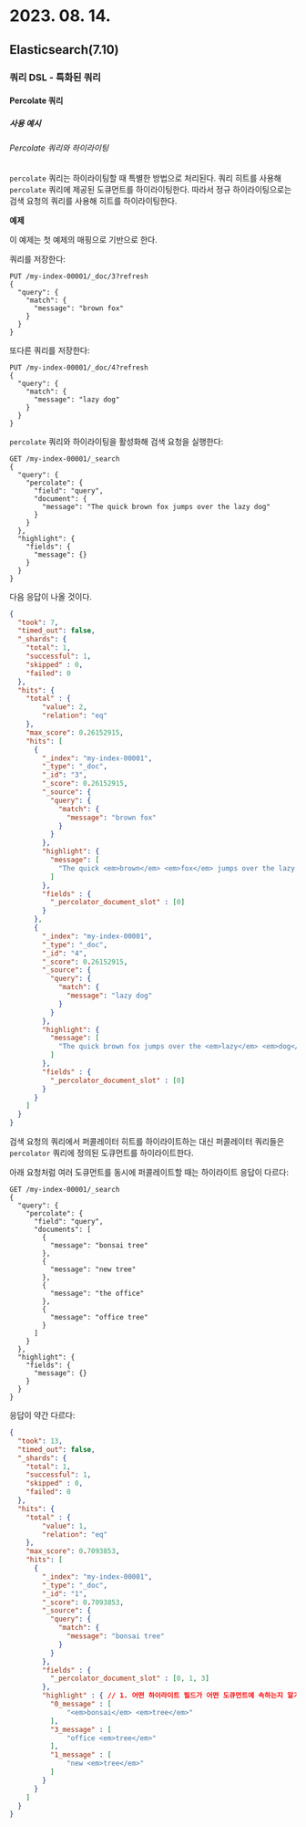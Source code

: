 # 2023. 08. 14.

## Elasticsearch(7.10)

### 쿼리 DSL - 특화된 쿼리

#### Percolate 쿼리

##### 사용 예시

###### Percolate 쿼리와 하이라이팅

`percolate` 쿼리는 하이라이팅할 때 특별한 방법으로 처리된다. 쿼리 히트를 사용해 `percolate` 쿼리에 제공된 도큐먼트를 하이라이팅한다. 따라서 정규 하이라이팅으로는 검색 요청의 쿼리를 사용해 히트를 하이라이팅한다.

**예제**

이 예제는 첫 예제의 매핑으로 기반으로 한다.

쿼리를 저장한다:

```http
PUT /my-index-00001/_doc/3?refresh
{
  "query": {
    "match": {
      "message": "brown fox"
    }
  }
}
```

또다른 쿼리를 저장한다:

```http
PUT /my-index-00001/_doc/4?refresh
{
  "query": {
    "match": {
      "message": "lazy dog"
    }
  }
}
```

`percolate` 쿼리와 하이라이팅을 활성화해 검색 요청을 실행한다:

```http
GET /my-index-00001/_search
{
  "query": {
    "percolate": {
      "field": "query",
      "document": {
        "message": "The quick brown fox jumps over the lazy dog"
      }
    }
  },
  "highlight": {
    "fields": {
      "message": {}
    }
  }
}
```

다음 응답이 나올 것이다.

```json
{
  "took": 7,
  "timed_out": false,
  "_shards": {
    "total": 1,
    "successful": 1,
    "skipped" : 0,
    "failed": 0
  },
  "hits": {
    "total" : {
        "value": 2,
        "relation": "eq"
    },
    "max_score": 0.26152915,
    "hits": [
      {
        "_index": "my-index-00001",
        "_type": "_doc",
        "_id": "3",
        "_score": 0.26152915,
        "_source": {
          "query": {
            "match": {
              "message": "brown fox"
            }
          }
        },
        "highlight": {
          "message": [
            "The quick <em>brown</em> <em>fox</em> jumps over the lazy dog" // 1. 각 쿼리에서 텀들이 도큐ㅓㅁ트에서 하이라이트됐다.
          ]
        },
        "fields" : {
          "_percolator_document_slot" : [0]
        }
      },
      {
        "_index": "my-index-00001",
        "_type": "_doc",
        "_id": "4",
        "_score": 0.26152915,
        "_source": {
          "query": {
            "match": {
              "message": "lazy dog"
            }
          }
        },
        "highlight": {
          "message": [
            "The quick brown fox jumps over the <em>lazy</em> <em>dog</em>" // 1. 각 쿼리에서 텀들이 도큐ㅓㅁ트에서 하이라이트됐다.
          ]
        },
        "fields" : {
          "_percolator_document_slot" : [0]
        }
      }
    ]
  }
}
```

검색 요청의 쿼리에서 퍼콜레이터 히트를 하이라이트하는 대신 퍼콜레이터 쿼리들은 `percolator` 쿼리에 정의된 도큐먼트를 하이라이트한다.

아래 요청처럼 여러 도큐먼트를 동시에 퍼콜레이트할 때는 하이라이트 응답이 다르다:

```http
GET /my-index-00001/_search
{
  "query": {
    "percolate": {
      "field": "query",
      "documents": [
        {
          "message": "bonsai tree"
        },
        {
          "message": "new tree"
        },
        {
          "message": "the office"
        },
        {
          "message": "office tree"
        }
      ]
    }
  },
  "highlight": {
    "fields": {
      "message": {}
    }
  }
}
```

응답이 약간 다르다:

```json
{
  "took": 13,
  "timed_out": false,
  "_shards": {
    "total": 1,
    "successful": 1,
    "skipped" : 0,
    "failed": 0
  },
  "hits": {
    "total" : {
        "value": 1,
        "relation": "eq"
    },
    "max_score": 0.7093853,
    "hits": [
      {
        "_index": "my-index-00001",
        "_type": "_doc",
        "_id": "1",
        "_score": 0.7093853,
        "_source": {
          "query": {
            "match": {
              "message": "bonsai tree"
            }
          }
        },
        "fields" : {
          "_percolator_document_slot" : [0, 1, 3]
        },
        "highlight" : { // 1. 어떤 하이라이트 필드가 어떤 도큐먼트에 속하는지 알기 위해 하이라이트 필드에 자신이 속한 도큐먼트 슬롯의 접두어가 사용된다.
          "0_message" : [
              "<em>bonsai</em> <em>tree</em>"
          ],
          "3_message" : [
              "office <em>tree</em>"
          ],
          "1_message" : [
              "new <em>tree</em>"
          ]
        }
      }
    ]
  }
}
```

